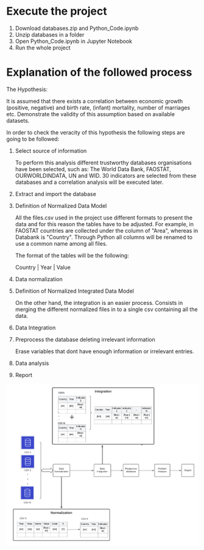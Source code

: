 # Execute the project

1) Download databases.zip and Python_Code.ipynb
2) Unzip databases in a folder
3) Open Python_Code.ipynb in Jupyter Notebook
4) Run the whole project


# Explanation of the followed process

The Hypothesis:

It is assumed that there exists a correlation between economic growth (positive, negative) and birth rate, (infant) mortality, number of marriages etc. Demonstrate the validity of this assumption based on available datasets. 

In order to check the veracity of this hypothesis the following steps are going to be followed:

1) Select source of information

     To perform this analysis different trustworthy databases organisations have been selected, such as: The World Data Bank, FAOSTAT, OURWORLDINDATA, UN and WID.
     30 indicators are selected from these databases and a correlation analysis will be executed later.
     
2) Extract and import the database  

3) Definition of Normalized Data Model
 
     All the files.csv used in the project use different formats to present the data and for this reason the tables have to be adjusted. For example, 
     in FAOSTAT countries are collected under the column of "Area", whereas in Databank is "Country". Through Python all columns will be renamed to 
     use a common name among all files.

     The format of the tables will be the following:

     Country | Year | Value

4) Data normalization

5) Definition of Normalized Integrated Data Model 

     On the other hand, the integration is an easier process. Consists in merging the different normalized files in to a single csv containing all
     the data.

6) Data Integration
 
7) Preprocess the database deleting irrelevant information

     Erase variables that dont have enough information or irrelevant entries.

8) Data analysis

9) Report


![image](https://github.com/devonfw-forge/python-data-driven-decisions/blob/9eee9a191e18f9a9adb92df8f3803e9c6a81b8b4/model-definition-diagram.png)
